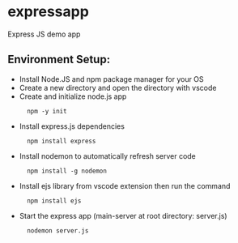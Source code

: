 # expressapp
Express JS demo app

## Environment Setup:

* Install Node.JS and npm package manager for your OS
* Create a new directory and open the directory with vscode
* Create and initialize node.js app
  ```
    npm -y init
  ```
* Install express.js dependencies
  ```
    npm install express
  ```
* Install nodemon to automatically refresh server code
  ```
    npm install -g nodemon
  ```
* Install ejs library from vscode extension then run the command
  ```
    npm install ejs
  ```
* Start the express app (main-server at root directory: server.js)
  ```
    nodemon server.js
  ```